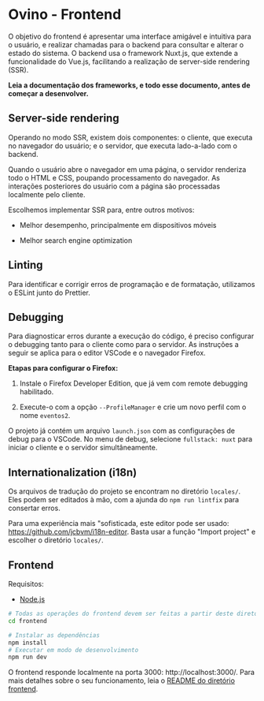 # Ovino - Frontend

O objetivo do frontend é apresentar uma interface amigável e intuitiva para o usuário, e realizar chamadas para o backend para consultar e alterar o estado do sistema. O backend usa o framework Nuxt.js, que extende a funcionalidade do Vue.js, facilitando a realização de server-side rendering (SSR).

**Leia a documentação dos frameworks, e todo esse documento, antes de começar a desenvolver.**

## Server-side rendering

Operando no modo SSR, existem dois componentes: o cliente, que executa no navegador do usuário; e o servidor, que executa lado-a-lado com o backend.

Quando o usuário abre o navegador em uma página, o servidor renderiza todo o HTML e CSS, poupando processamento do navegador. As interações posteriores do usuário com a página são processadas localmente pelo cliente.

Escolhemos implementar SSR para, entre outros motivos:

* Melhor desempenho, principalmente em dispositivos móveis

* Melhor search engine optimization

## Linting

Para identificar e corrigir erros de programação e de formatação, utilizamos o ESLint junto do Prettier.

## Debugging

Para diagnosticar erros durante a execução do código, é preciso configurar o debugging tanto para o cliente como para o servidor. As instruções a seguir se aplica para o editor VSCode e o navegador Firefox.

**Etapas para configurar o Firefox:**

1. Instale o Firefox Developer Edition, que já vem com remote debugging habilitado.

2. Execute-o com a opção `--ProfileManager` e crie um novo perfil com o nome `eventos2`.

O projeto já contém um arquivo `launch.json` com as configurações de debug para o VSCode. No menu de debug, selecione `fullstack: nuxt` para iniciar o cliente e o servidor simultâneamente.

## Internationalization (i18n)

Os arquivos de tradução do projeto se encontram no diretório `locales/`. Eles podem ser editados à mão, com a ajunda do `npm run lintfix` para consertar erros.

Para uma experiência mais "sofisticada, este editor pode ser usado: https://github.com/jcbvm/i18n-editor. Basta usar a função "Import project" e escolher o diretório `locales/`.


## Frontend

Requisitos:

* [Node.js](https://nodejs.org/)

```sh
# Todas as operações do frontend devem ser feitas a partir deste diretório
cd frontend

# Instalar as dependências
npm install
# Executar em modo de desenvolvimento
npm run dev
```

O frontend responde localmente na porta 3000: http://localhost:3000/. Para mais detalhes sobre o seu funcionamento, leia o [README do diretório frontend](frontend/README.md).
